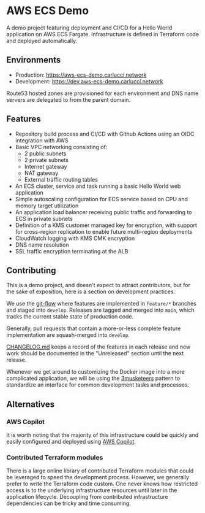 # AWS ECS Demo

A demo project featuring deployment and CI/CD for a Hello World application on AWS ECS Fargate. Infrastructure is defined in Terraform code and deployed automatically.

## Environments

* Production: https://aws-ecs-demo.carlucci.network
* Development: https://dev.aws-ecs-demo.carlucci.network

Route53 hosted zones are provisioned for each environment and DNS name servers are delegated to from the parent domain.

## Features

* Repository build process and CI/CD with Github Actions using an OIDC integration with AWS
* Basic VPC networking consisting of:
    * 2 public subnets
    * 2 private subnets
    * Internet gateway
    * NAT gateway
    * External traffic routing tables
* An ECS cluster, service and task running a basic Hello World web application
* Simple autoscaling configuration for ECS service based on CPU and memory target utilization
* An application load balancer receiving public traffic and forwarding to ECS in private subnets
* Definition of a KMS customer managed key for encryption, with support for cross-region replication to enable future multi-region deployments
* CloudWatch logging with KMS CMK encryption
* DNS name resolution
* SSL traffic encryption terminating at the ALB

## Contributing

This is a demo project, and doesn't expect to attract contributors, but for the sake of exposition, here is a section on development practices.

We use the [git-flow](https://nvie.com/posts/a-successful-git-branching-model) where features are implemented in `feature/*` branches and staged into `develop`. Releases are tagged and merged into `main`, which tracks the current stable state of production code.

Generally, pull requests that contain a more-or-less complete feature implementation are squash-merged into `develop`.

[CHANGELOG.md](CHANGELOG.md) keeps a record of the features in each release and new work should be documented in the "Unreleased" section until the next release.

Whenever we get around to customizing the Docker image into a more complicated application, we will be using the [3musketeers](https://github.com/flemay/3musketeers) pattern to standardize an interface for common development tasks and processes.

## Alternatives

### AWS Copilot

It is worth noting that the majority of this infrastructure could be quickly and easily configured and deployed using [AWS Copilot](https://aws.github.io/copilot-cli).

### Contributed Terraform modules

There is a large online library of contributed Terraform modules that could be leveraged to speed the development process. However, we generally prefer to write the Terraform code custom. One never knows how restricted access is to the underlying infrastructure resources until later in the application lifecycle. Decoupling from contributed infrastructure dependencies can be tricky and time consuming.
